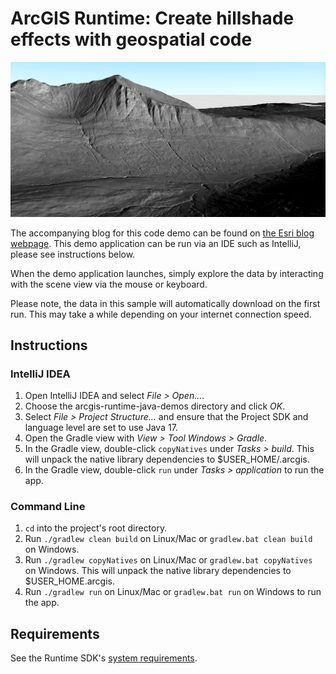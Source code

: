 # ArcGIS Runtime: Create hillshade effects with geospatial code #

![Image of 3D hillshade renderer over Goatfell, Arran](3DSurfaceGoatFell.png)

The accompanying blog for this code demo can be found on [the Esri blog webpage](https://www.esri.com/arcgis-blog/products/api-java/developers/arcgis-runtime-create-hillshade-effects-with-geospatial-code/). This demo application can be run via an IDE such as IntelliJ, please see instructions below. 

When the demo application launches, simply explore the data by interacting with the scene view via the mouse or keyboard. 

Please note, the data in this sample will automatically download on the first run. This may take a while depending on your internet connection speed.

## Instructions

### IntelliJ IDEA

1. Open IntelliJ IDEA and select _File > Open..._.
2. Choose the arcgis-runtime-java-demos directory and click _OK_.
3. Select _File > Project Structure..._ and ensure that the Project SDK and language level are set to use Java 17.
4. Open the Gradle view with _View > Tool Windows > Gradle_.
5. In the Gradle view, double-click `copyNatives` under _Tasks > build_. This will unpack the native library dependencies to $USER_HOME/.arcgis.
6. In the Gradle view, double-click `run` under _Tasks > application_ to run the app.

### Command Line

1. `cd` into the project's root directory.
2. Run `./gradlew clean build` on Linux/Mac or `gradlew.bat clean build` on Windows.
3. Run `./gradlew copyNatives` on Linux/Mac or `gradlew.bat copyNatives` on Windows. This will unpack the native library dependencies to $USER_HOME.arcgis.
3. Run `./gradlew run` on Linux/Mac or `gradlew.bat run` on Windows to run the app.

## Requirements

See the Runtime SDK's [system requirements](https://developers.arcgis.com/java/reference/system-requirements/).
